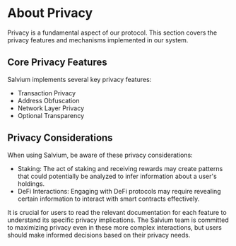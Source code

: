 # About Privacy

Privacy is a fundamental aspect of our protocol. This section covers the privacy features and mechanisms implemented in our system.

## Core Privacy Features

Salvium implements several key privacy features:

- Transaction Privacy
- Address Obfuscation
- Network Layer Privacy
- Optional Transparency

## Privacy Considerations

When using Salvium, be aware of these privacy considerations:

- Staking: The act of staking and receiving rewards may create patterns that could potentially be analyzed to infer information about a user's holdings.
- DeFi Interactions: Engaging with DeFi protocols may require revealing certain information to interact with smart contracts effectively.

It is crucial for users to read the relevant documentation for each feature to understand its specific privacy implications. The Salvium team is committed to maximizing privacy even in these more complex interactions, but users should make informed decisions based on their privacy needs.

